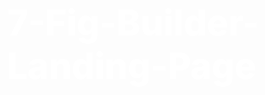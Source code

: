 # 7-Fig-Builder-Landing-Page
<!DOCTYPE html>
<html lang="en">
<head>
    <meta charset="UTF-8">
    <meta name="viewport" content="width=device-width, initial-scale=1.0">
    <title>7 Figure Builder</title>
    <style>
        /* CSS Reset */
        *, *::before, *::after { box-sizing: border-box; }
        body, h1, h2, h3, p, figure, blockquote, dl, dd { margin: 0; }
        html, body { overflow-x: hidden; }

        /* Global Styles */
        body {
            font-family: -apple-system, BlinkMacSystemFont, "Segoe UI", Roboto, Helvetica, Arial, sans-serif, "Apple Color Emoji", "Segoe UI Emoji", "Segoe UI Symbol";
            line-height: 1.6;
            background-color: #0B0F19;
            color: #E0E0E0;
            -webkit-font-smoothing: antialiased;
            -moz-osx-font-smoothing: grayscale;
        }

        .container {
            width: 100%;
            max-width: 800px;
            margin: 0 auto;
            padding: 0 20px;
        }

        /* Typography */
        h1, h2, h3 {
            font-weight: 800;
            line-height: 1.2;
            color: #FFFFFF;
            margin-bottom: 1rem;
        }

        h1 { font-size: clamp(2.5rem, 6vw, 4rem); }
        h2 { font-size: clamp(2rem, 5vw, 3rem); text-align: center; }
        h3 { font-size: clamp(1.5rem, 4vw, 2rem); }

        p {
            font-size: clamp(1rem, 2.5vw, 1.2rem);
            margin-bottom: 1.5rem;
            max-width: 650px;
        }

        b, strong { font-weight: 700; color: #FFFFFF; }

        /* Sections */
        .section {
            padding: clamp(40px, 10vw, 100px) 0;
            border-bottom: 1px solid #2A2F3A;
        }

        .section-center {
            display: flex;
            flex-direction: column;
            align-items: center;
            text-align: center;
        }
        
        .section-center p {
            margin-left: auto;
            margin-right: auto;
        }

        /* Hero Section */
        .hero {
            background: radial-gradient(ellipse at top, #1D2434, #0B0F19);
            text-align: center;
            padding-top: clamp(30px, 8vw, 60px);
        }

        .preheader {
            font-size: 1rem;
            font-weight: 600;
            color: #4A90E2;
            text-transform: uppercase;
            letter-spacing: 1.5px;
            margin-bottom: 1rem;
        }

        .hero h1 {
            text-shadow: 0px 4px 20px rgba(0, 0, 0, 0.3);
        }

        .hero .subheader {
            font-size: clamp(1.1rem, 3vw, 1.3rem);
            color: #A0AEC0;
            max-width: 600px;
            margin: 1.5rem auto 2rem;
        }

        .vsl-container {
            max-width: 700px;
            width: 100%;
            margin: 2rem auto;
            border-radius: 12px;
            overflow: hidden;
            box-shadow: 0 10px 30px rgba(0,0,0,0.5);
            position: relative;
            cursor: pointer;
        }

        .vsl-thumbnail {
            width: 100%;
            height: auto;
            display: block;
        }

        .play-button {
            position: absolute;
            top: 50%;
            left: 50%;
            transform: translate(-50%, -50%);
            width: 80px;
            height: 80px;
            background-color: rgba(255, 255, 255, 0.9);
            border-radius: 50%;
            display: flex;
            align-items: center;
            justify-content: center;
            transition: transform 0.2s ease, background-color 0.2s ease;
        }
        
        .vsl-container:hover .play-button {
            transform: translate(-50%, -50%) scale(1.1);
            background-color: white;
        }

        .play-icon {
            width: 0;
            height: 0;
            border-top: 15px solid transparent;
            border-bottom: 15px solid transparent;
            border-left: 25px solid #0B0F19;
            margin-left: 5px;
        }

        /* CTA Button */
        .cta-button {
            display: inline-block;
            background: linear-gradient(90deg, #F5A623, #FF7E5F);
            color: #0B0F19;
            font-size: 1.25rem;
            font-weight: 700;
            padding: 18px 35px;
            border-radius: 8px;
            text-decoration: none;
            text-align: center;
            box-shadow: 0 5px 15px rgba(245, 166, 35, 0.4);
            transition: transform 0.2s ease, box-shadow 0.2s ease;
            margin-top: 1rem;
        }

        .cta-button:hover {
            transform: translateY(-3px);
            box-shadow: 0 8px 20px rgba(245, 166, 35, 0.5);
        }
        
        .cta-subtext {
            font-size: 0.9rem;
            color: #A0AEC0;
            margin-top: 10px;
        }

        /* Fascination Headlines */
        .fascination-headline {
            font-size: 1.1rem;
            font-weight: 600;
            color: #4A90E2;
            text-transform: uppercase;
            letter-spacing: 1px;
            margin-bottom: 2rem;
        }

        /* Bullet Points */
        .bullet-list {
            list-style: none;
            padding: 0;
            max-width: 650px;
            text-align: left;
            margin: 2rem auto;
        }

        .bullet-list li {
            display: flex;
            align-items: flex-start;
            font-size: 1.1rem;
            margin-bottom: 1.5rem;
        }

        .bullet-icon {
            color: #F5A623;
            font-size: 1.5rem;
            margin-right: 15px;
            flex-shrink: 0;
            margin-top: 2px;
        }
        
        /* FAQ Section */
        .faq-item {
            background-color: #161B27;
            border: 1px solid #2A2F3A;
            border-radius: 8px;
            padding: 20px;
            margin-bottom: 1rem;
            text-align: left;
            max-width: 700px;
            width: 100%;
        }
        
        .faq-item h3 {
            margin-bottom: 0.5rem;
            color: #F5A623;
        }
        
        .faq-item p {
            margin-bottom: 0;
            color: #A0AEC0;
        }

        /* Media Queries */
        @media (max-width: 768px) {
            .container { padding: 0 15px; }
            .section { padding: 60px 0; }
        }
    </style>
</head>
<body>

    <!-- HERO SECTION -->
    <header class="hero section">
        <div class="container">
            <p class="preheader">For Full-Time Professionals & Skilled Trades</p>
            <h1>Build and Sell a House for $100,000+ Profit in Your First Year…</h1>
            <p class="subheader">Using a 7-step virtual system that works from your laptop—even if you have zero building experience and want to keep your 9-to-5 job.</p>

            <!-- VSL Placeholder -->
            <div class="vsl-container">
                <img src="https://placehold.co/1280x720/1D2434/FFFFFF?text=Click+To+Play" alt="Video presentation thumbnail" class="vsl-thumbnail" onerror="this.onerror=null;this.src='https://placehold.co/1280x720/1D2434/FFFFFF?text=Video+Unavailable';">
                <div class="play-button">
                    <div class="play-icon"></div>
                </div>
            </div>

            <a href="#offer" class="cta-button">BOOK A CALL WITH OUR TEAM</a>
            <p class="cta-subtext">Spots are limited. Secure your free strategy session now.</p>
        </div>
    </header>

    <!-- PROBLEM IDENTIFICATION -->
    <section class="section section-center">
        <div class="container">
            <p class="fascination-headline">Does This Sound Familiar?</p>
            <h2>You're Stuck Trading Hours for Dollars, and Your "Safe" 9-to-5 Feels More Like a Cage.</h2>
            <p>You do good work. You get paid well. But that feeling in your gut doesn't go away.</p>
            <p>The one that says, "Is this it?"</p>
            <p>You know you're capable of more. You see other people building real wealth in real estate, but it feels like a private club you weren't invited to.</p>
            <p>You've probably thought about it... maybe even browsed Zillow, watched some flipping shows on TV, or talked to an agent who made it all sound impossibly complicated and expensive.</p>
            <p>They tell you need a ton of capital, a contractor's license, and all the free time in the world.</p>
            <p>So you stay put. You keep trading your life's most valuable asset—your time—for a paycheck that barely moves the needle. All while the cost of everything keeps going up.</p>
            <p>Doing nothing isn't just costing you money. It's costing you freedom.</p>
        </div>
    </section>

    <!-- ORIGIN STORY -->
    <section class="section section-center">
        <div class="container">
            <p class="fascination-headline">Our Story</p>
            <h2>We Generated $793,000 in 8 Months Across 17 States... Without Ever Swinging a Hammer.</h2>
            <p>We're Ruben and Arthur. And not long ago, we were exactly where you are.</p>
            <p>We were working professionals, tired of the corporate grind and the illusion of security. We craved control over our financial future.</p>
            <p>We dove into real estate headfirst and quickly learned the hard way: the traditional system is broken. It's designed to benefit agents, brokers, and big-money investors—not regular people like us.</p>
            <p>We made costly mistakes. We trusted the wrong people. We almost gave up.</p>
            <p>But instead of quitting, we got systematic. We asked, "What if we could create a repeatable process? A checklist-driven system that removes the guesswork, the gatekeepers, and the need to be physically on-site?"</p>
            <p>We spent years refining a 7-step method that allowed us to find lots, underwrite deals, manage construction, and sell homes for massive profits... all from our laptops.</p>
            <p>The result? We built over 220 homes in 4 years. And we did it while others were stuck waiting for the "perfect" deal that never comes.</p>
        </div>
    </section>

    <!-- SOLUTION REVELATION -->
    <section class="section section-center">
        <div class="container">
            <p class="fascination-headline">The 7-Step System</p>
            <h2>The "Virtual Builder" Method To Add Six Figures To Your Income This Year.</h2>
            <p>This isn't about theory. It's a field-tested, step-by-step process for building and selling a home for profit. Virtually.</p>
            <p>It’s a system built on 7 core pillars:</p>
            <ul class="bullet-list">
                <li>
                    <span class="bullet-icon">1.</span>
                    <div>
                        <strong>Lead Flow Automation:</strong> Get a consistent stream of off-market lot opportunities sent directly to you, so you're never competing with the masses on the MLS. You become the deal-finder, not the deal-chaser.
                    </div>
                </li>
                <li>
                    <span class="bullet-icon">2.</span>
                    <div>
                        <strong>Locking Up a Deal:</strong> Use our word-for-word scripts and negotiation templates to get sellers to say "yes" to your terms, giving you control of a property with minimal upfront risk.
                    </div>
                </li>
                <li>
                    <span class="bullet-icon">3.</span>
                    <div>
                        <strong>Selling the Deal:</strong> The secret to making money before you even build. We show you how to secure a buyer and lock in your profit, creating an average margin of $20,000 per deal.
                    </div>
                </li>
                <li>
                    <span class="bullet-icon">4.</span>
                    <div>
                        <strong>Finding a Lot:</strong> A simple, data-driven process for identifying the perfect plot of land, ensuring your project is profitable from day one.
                    </div>
                </li>
                <li>
                    <span class="bullet-icon">5.</span>
                    <div>
                        <strong>Underwriting Like a Pro:</strong> Our plug-and-play Excel calculators do the heavy lifting. Confidently analyze any deal in minutes to know exactly what your costs and profits will be. You become a sharp investor who never overpays.
                    </div>
                </li>
                <li>
                    <span class="bullet-icon">6.</span>
                    <div>
                        <strong>Construction Management (From a Distance):</strong> Navigate permits, find reliable contractors, and manage the entire build process without setting foot on the job site. You become the project manager, not the laborer.
                    </div>
                </li>
                 <li>
                    <span class="bullet-icon">7.</span>
                    <div>
                        <strong>The Sales Process:</strong> Proven strategies to market and sell your finished home for top dollar, putting a six-figure check in your bank account.
                    </div>
                </li>
            </ul>
        </div>
    </section>

    <!-- PRODUCT INTRODUCTION -->
    <section class="section section-center">
        <div class="container">
            <p class="fascination-headline">Your Path to Financial Control</p>
            <h2>Introducing The 7 Figure Builder Accelerator</h2>
            <p>This is more than a course. It's a complete implementation program designed to give you every tool, template, and system you need to go from zero experience to your first profitable home build.</p>
            <p>Forget the confusing books and hyped-up gurus. We've bottled our entire multi-million dollar operation into a system you can follow.</p>
            <p>No more guessing what to do next. No more fear of making a costly mistake. Just a clear, step-by-step path to building a new, high-income skill that can secure your family's future.</p>
        </div>
    </section>

    <!-- OFFER STRUCTURE -->
    <section id="offer" class="section section-center" style="background-color: #161B27;">
        <div class="container">
            <p class="fascination-headline">Take Action</p>
            <h2>Here's What To Do Next</h2>
            <p>This isn't for everyone. We're looking for action-takers who are serious about changing their financial situation.</p>
            <p>If that's you, the next step is to book a free, no-obligation strategy call with our team.</p>
            <p>On this call, we will personally map out a custom 7-step plan for you based on your specific situation and goals. You'll walk away with a clear roadmap for your first profitable build.</p>
            <p>We only open a handful of these spots each week to ensure we can provide dedicated attention to each person. They fill up fast.</p>
            <a href="#offer" class="cta-button">BOOK YOUR FREE STRATEGY CALL NOW</a>
            <p class="cta-subtext">Find out if the 7 Figure Builder system is right for you.</p>
        </div>
    </section>

    <!-- FAQ SECTION -->
    <section class="section section-center">
        <div class="container">
            <p class="fascination-headline">Your Questions, Answered</p>
            <h2>What You Might Be Thinking...</h2>
            
            <div class="faq-item">
                <h3>"But I have zero building or real estate experience. Can I really do this?"</h3>
                <p>This system was specifically designed for you. It's a paint-by-numbers process that removes the need for prior experience. We give you the scripts, the calculators, and the step-by-step checklists so you can operate with the confidence of a seasoned pro from day one.</p>
            </div>
            
            <div class="faq-item">
                <h3>"I have a demanding full-time job. How much time does this take?"</h3>
                <p>This was built for people with jobs. The entire system is designed to be managed virtually in your spare time. If you have a few hours a week to focus, you can get this done. It's about working smart, not hard, using our automated systems and processes.</p>
            </div>

            <div class="faq-item">
                <h3>"This sounds great, but how do I know I can trust you guys?"</h3>
                <p>We've built over 220 homes in 4 years and personally generated $793,000 in assignment fees in just 8 months across 17 states. We're not teaching theory; we're giving you the exact playbook we use every single day in our own business. The numbers speak for themselves.</p>
            </div>

            <div class="faq-item">
                <h3>"What if I get stuck? What kind of support is there?"</h3>
                <p>You're not alone. When you join, you get access to our community of fellow builders and our team. On your initial call, we'll explain the full support system, but rest assured, we're here to help you succeed.</p>
            </div>
            
            <div class="faq-item">
                <h3>"Is this going to be really expensive?"</h3>
                <p>Think about the cost of inaction. Another year of trading time for money. Another year of watching others build wealth while you sit on the sidelines. Your call is completely free. We'll show you the plan, and you can decide if the investment in yourself is worth the potential of a six-figure return in your first year.</p>
            </div>
            
            <div style="margin-top: 40px;">
                <a href="#offer" class="cta-button">BOOK MY FREE CALL & GET THE PLAN</a>
                <p class="cta-subtext">It's time to take control. Let's build.</p>
            </div>
        </div>
    </section>

</body>
</html>
